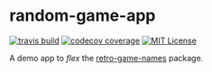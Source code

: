 # random-game-app

[![travis build](https://img.shields.io/travis/GAntoine/retrorand.svg?style=flat-square)](https://travis-ci.org/GAntoine/retro-game-names)
[![codecov coverage](https://img.shields.io/codecov/c/github/GAntoine/retrorand.svg?style=flat-square)](https://codecov.io/github/GAntoine/retro-game-names)
[![MIT License](https://img.shields.io/npm/l/retro-game-names.svg?style=flat-square)](http://opensource.org/licenses/MIT)

A demo app to *flex* the [retro-game-names](https://www.npmjs.com/package/retro-game-names) package.
